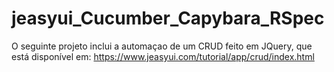 # jeasyui_Cucumber_Capybara_RSpec

O seguinte projeto inclui a automaçao de um CRUD feito em JQuery, que está disponível em: https://www.jeasyui.com/tutorial/app/crud/index.html
